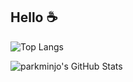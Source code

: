 ## Hello ☕️

![Top Langs](https://github-readme-stats.vercel.app/api/top-langs/?username=parkminjo&hide_border=true&title_color=004386&icon_color=004386&langs_count=6)

![parkminjo's GitHub Stats](https://github-readme-stats.vercel.app/api?username=parkminjo&show_icons=true&hide_border=true&title_color=004386&icon_color=004386)

